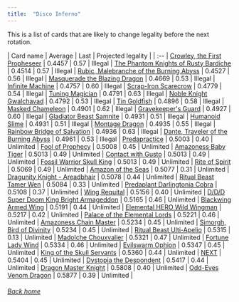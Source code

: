 ```yaml
---
title:  "Disco Inferno"
---
```


This is a list of cards that are likely to change legality before the next rotation.

| Card name | Average | Last | Projected legality |
| :-- |
[Crowley, the First Propheseer](https://db.ygoprodeck.com/card/?search=Crowley,%20the%20First%20Propheseer) | 0.4457 | 0.57 | Illegal |
[The Phantom Knights of Rusty Bardiche](https://db.ygoprodeck.com/card/?search=The%20Phantom%20Knights%20of%20Rusty%20Bardiche) | 0.4514 | 0.57 | Illegal |
[Rubic, Malebranche of the Burning Abyss](https://db.ygoprodeck.com/card/?search=Rubic,%20Malebranche%20of%20the%20Burning%20Abyss) | 0.4527 | 0.56 | Illegal |
[Masquerade the Blazing Dragon](https://db.ygoprodeck.com/card/?search=Masquerade%20the%20Blazing%20Dragon) | 0.4669 | 0.53 | Illegal |
[Infinite Machine](https://db.ygoprodeck.com/card/?search=Infinite%20Machine) | 0.4757 | 0.60 | Illegal |
[Scrap-Iron Scarecrow](https://db.ygoprodeck.com/card/?search=Scrap-Iron%20Scarecrow) | 0.4779 | 0.54 | Illegal |
[Tuning Magician](https://db.ygoprodeck.com/card/?search=Tuning%20Magician) | 0.4791 | 0.63 | Illegal |
[Noble Knight Gwalchavad](https://db.ygoprodeck.com/card/?search=Noble%20Knight%20Gwalchavad) | 0.4792 | 0.53 | Illegal |
[Tin Goldfish](https://db.ygoprodeck.com/card/?search=Tin%20Goldfish) | 0.4896 | 0.58 | Illegal |
[Masked Chameleon](https://db.ygoprodeck.com/card/?search=Masked%20Chameleon) | 0.4901 | 0.62 | Illegal |
[Gravekeeper's Guard](https://db.ygoprodeck.com/card/?search=Gravekeeper's%20Guard) | 0.4927 | 0.60 | Illegal |
[Gladiator Beast Samnite](https://db.ygoprodeck.com/card/?search=Gladiator%20Beast%20Samnite) | 0.4931 | 0.51 | Illegal |
[Humanoid Slime](https://db.ygoprodeck.com/card/?search=Humanoid%20Slime) | 0.4931 | 0.51 | Illegal |
[Montage Dragon](https://db.ygoprodeck.com/card/?search=Montage%20Dragon) | 0.4935 | 0.55 | Illegal |
[Rainbow Bridge of Salvation](https://db.ygoprodeck.com/card/?search=Rainbow%20Bridge%20of%20Salvation) | 0.4936 | 0.63 | Illegal |
[Dante, Traveler of the Burning Abyss](https://db.ygoprodeck.com/card/?search=Dante,%20Traveler%20of%20the%20Burning%20Abyss) | 0.4961 | 0.53 | Illegal |
[Predapractice](https://db.ygoprodeck.com/card/?search=Predapractice) | 0.5003 | 0.40 | Unlimited |
[Fool of Prophecy](https://db.ygoprodeck.com/card/?search=Fool%20of%20Prophecy) | 0.5008 | 0.45 | Unlimited |
[Amazoness Baby Tiger](https://db.ygoprodeck.com/card/?search=Amazoness%20Baby%20Tiger) | 0.5013 | 0.49 | Unlimited |
[Contact with Gusto](https://db.ygoprodeck.com/card/?search=Contact%20with%20Gusto) | 0.5013 | 0.49 | Unlimited |
[Fossil Warrior Skull King](https://db.ygoprodeck.com/card/?search=Fossil%20Warrior%20Skull%20King) | 0.5013 | 0.49 | Unlimited |
[Rite of Spirit](https://db.ygoprodeck.com/card/?search=Rite%20of%20Spirit) | 0.5069 | 0.49 | Unlimited |
[Amazon of the Seas](https://db.ygoprodeck.com/card/?search=Amazon%20of%20the%20Seas) | 0.5077 | 0.31 | Unlimited |
[Dragunity Knight - Areadbhair](https://db.ygoprodeck.com/card/?search=Dragunity%20Knight%20-%20Areadbhair) | 0.5078 | 0.44 | Unlimited |
[Ritual Beast Tamer Wen](https://db.ygoprodeck.com/card/?search=Ritual%20Beast%20Tamer%20Wen) | 0.5084 | 0.33 | Unlimited |
[Predaplant Darlingtonia Cobra](https://db.ygoprodeck.com/card/?search=Predaplant%20Darlingtonia%20Cobra) | 0.5108 | 0.37 | Unlimited |
[Wing Requital](https://db.ygoprodeck.com/card/?search=Wing%20Requital) | 0.5156 | 0.40 | Unlimited |
[D/D/D Super Doom King Bright Armageddon](https://db.ygoprodeck.com/card/?search=D/D/D%20Super%20Doom%20King%20Bright%20Armageddon) | 0.5165 | 0.46 | Unlimited |
[Blackwing Armed Wing](https://db.ygoprodeck.com/card/?search=Blackwing%20Armed%20Wing) | 0.5191 | 0.44 | Unlimited |
[Elemental HERO Wild Wingman](https://db.ygoprodeck.com/card/?search=Elemental%20HERO%20Wild%20Wingman) | 0.5217 | 0.42 | Unlimited |
[Palace of the Elemental Lords](https://db.ygoprodeck.com/card/?search=Palace%20of%20the%20Elemental%20Lords) | 0.5221 | 0.46 | Unlimited |
[Amazoness Chain Master](https://db.ygoprodeck.com/card/?search=Amazoness%20Chain%20Master) | 0.5234 | 0.45 | Unlimited |
[Simorgh, Bird of Divinity](https://db.ygoprodeck.com/card/?search=Simorgh,%20Bird%20of%20Divinity) | 0.5234 | 0.45 | Unlimited |
[Ritual Beast Ulti-Apelio](https://db.ygoprodeck.com/card/?search=Ritual%20Beast%20Ulti-Apelio) | 0.5315 | 0.13 | Unlimited |
[Madolche Chouxvalier](https://db.ygoprodeck.com/card/?search=Madolche%20Chouxvalier) | 0.5321 | 0.47 | Unlimited |
[Fortune Lady Wind](https://db.ygoprodeck.com/card/?search=Fortune%20Lady%20Wind) | 0.5334 | 0.46 | Unlimited |
[Evilswarm Ophion](https://db.ygoprodeck.com/card/?search=Evilswarm%20Ophion) | 0.5347 | 0.45 | Unlimited |
[King of the Skull Servants](https://db.ygoprodeck.com/card/?search=King%20of%20the%20Skull%20Servants) | 0.5360 | 0.44 | Unlimited |
[NEXT](https://db.ygoprodeck.com/card/?search=NEXT) | 0.5404 | 0.45 | Unlimited |
[Dystopia the Despondent](https://db.ygoprodeck.com/card/?search=Dystopia%20the%20Despondent) | 0.5417 | 0.44 | Unlimited |
[Dragon Master Knight](https://db.ygoprodeck.com/card/?search=Dragon%20Master%20Knight) | 0.5808 | 0.40 | Unlimited |
[Odd-Eyes Venom Dragon](https://db.ygoprodeck.com/card/?search=Odd-Eyes%20Venom%20Dragon) | 0.5877 | 0.39 | Unlimited |

###### [Back home](index)